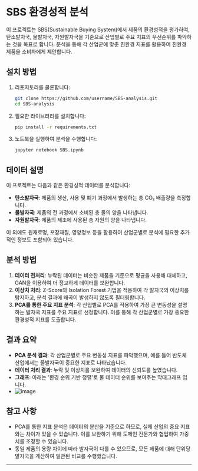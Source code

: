 # SBS 환경성적 분석

이 프로젝트는 SBS(Sustainable Buying System)에서 제품의 환경성적을 평가하여, 탄소발자국, 물발자국, 자원발자국을 기준으로 산업별로 주요 지표의 우선순위를 파악하는 것을 목표로 합니다. 분석을 통해 각 산업군에 맞춘 친환경 지표를 활용하여 친환경 제품을 소비자에게 제안합니다.

## 설치 방법

1. 리포지토리를 클론합니다:
    ```bash
    git clone https://github.com/username/SBS-analysis.git
    cd SBS-analysis
    ```

2. 필요한 라이브러리를 설치합니다:
    ```bash
    pip install -r requirements.txt
    ```

3. 노트북을 실행하여 분석을 수행합니다:
    ```bash
    jupyter notebook SBS.ipynb
    ```

## 데이터 설명

이 프로젝트는 다음과 같은 환경성적 데이터를 분석합니다:
- **탄소발자국**: 제품의 생산, 사용 및 폐기 과정에서 발생하는 총 CO₂ 배출량을 측정합니다.
- **물발자국**: 제품의 전 과정에서 소비된 총 물의 양을 나타냅니다.
- **자원발자국**: 제품의 제조에 사용된 총 자원의 양을 나타냅니다.

이 외에도 원재료명, 포장재질, 영양정보 등을 활용하여 산업군별로 분석에 필요한 추가적인 정보도 포함되어 있습니다.

## 분석 방법

1. **데이터 전처리**: 누락된 데이터는 비슷한 제품을 기준으로 평균을 사용해 대체하고, GAN을 이용하여 더 정교하게 데이터를 보완합니다.
2. **이상치 처리**: Z-Score와 Isolation Forest 기법을 적용하여 각 발자국의 이상치를 탐지하고, 분석 결과에 왜곡이 발생하지 않도록 필터링합니다.
3. **PCA를 통한 주요 지표 분석**: 각 산업별로 PCA를 적용하여 가장 큰 변동성을 설명하는 발자국 지표를 주요 지표로 선정합니다. 이를 통해 각 산업군별로 가장 중요한 환경성적 지표를 도출합니다.

## 결과 요약

- **PCA 분석 결과**: 각 산업군별로 주요 변동성 지표를 파악했으며, 예를 들어 반도체 산업에서는 물발자국이 중요한 지표로 나타났습니다.
- **데이터 처리 결과**: 누락 및 이상치를 보완하여 데이터의 신뢰도를 높였습니다.
- **그래프**: 아래는 '환경 순위 기반 정렬'로 물 데이터 순위를 보여주는 막대그래프 입니다.
- ![image](https://github.com/user-attachments/assets/cf7eb332-838d-40c3-8316-5440993f68f9)

## 참고 사항

- PCA를 통한 지표 분석은 데이터의 분산을 기준으로 하므로, 실제 산업의 중요 지표와는 차이가 있을 수 있습니다. 이를 보완하기 위해 도메인 전문가와 협업하여 가중치를 조정할 수 있습니다.
- 동일 제품의 용량 차이에 따라 발자국이 다를 수 있으므로, 모든 제품에 대해 단위당 발자국을 계산하여 일관된 비교를 수행했습니다.

---
